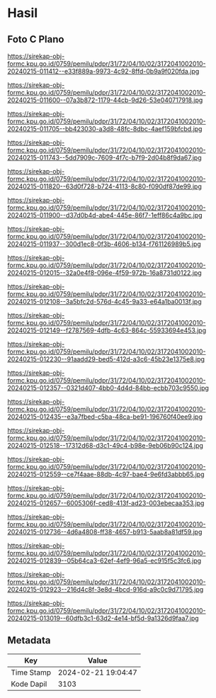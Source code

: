 # Hasil

## Foto C Plano

https://sirekap-obj-formc.kpu.go.id/0759/pemilu/pdpr/31/72/04/10/02/3172041002010-20240215-011412--e33f889a-9973-4c92-8ffd-0b9a9f020fda.jpg

https://sirekap-obj-formc.kpu.go.id/0759/pemilu/pdpr/31/72/04/10/02/3172041002010-20240215-011600--07a3b872-1179-44cb-9d26-53e040717918.jpg

https://sirekap-obj-formc.kpu.go.id/0759/pemilu/pdpr/31/72/04/10/02/3172041002010-20240215-011705--bb423030-a3d8-48fc-8dbc-4aef159bfcbd.jpg

https://sirekap-obj-formc.kpu.go.id/0759/pemilu/pdpr/31/72/04/10/02/3172041002010-20240215-011743--5dd7909c-7609-4f7c-b7f9-2d04b8f9da67.jpg

https://sirekap-obj-formc.kpu.go.id/0759/pemilu/pdpr/31/72/04/10/02/3172041002010-20240215-011820--63d0f728-b724-4113-8c80-f090df87de99.jpg

https://sirekap-obj-formc.kpu.go.id/0759/pemilu/pdpr/31/72/04/10/02/3172041002010-20240215-011900--d37d0b4d-abe4-445e-86f7-1eff86c4a9bc.jpg

https://sirekap-obj-formc.kpu.go.id/0759/pemilu/pdpr/31/72/04/10/02/3172041002010-20240215-011937--300d1ec8-0f3b-4606-b134-f761126989b5.jpg

https://sirekap-obj-formc.kpu.go.id/0759/pemilu/pdpr/31/72/04/10/02/3172041002010-20240215-012015--32a0e4f8-096e-4f59-972b-16a8731d0122.jpg

https://sirekap-obj-formc.kpu.go.id/0759/pemilu/pdpr/31/72/04/10/02/3172041002010-20240215-012108--3a5bfc2d-576d-4c45-9a33-e64a1ba0013f.jpg

https://sirekap-obj-formc.kpu.go.id/0759/pemilu/pdpr/31/72/04/10/02/3172041002010-20240215-012149--f2787569-4dfb-4c63-864c-55933694e453.jpg

https://sirekap-obj-formc.kpu.go.id/0759/pemilu/pdpr/31/72/04/10/02/3172041002010-20240215-012230--91aadd29-bed5-412d-a3c6-45b23e1375e8.jpg

https://sirekap-obj-formc.kpu.go.id/0759/pemilu/pdpr/31/72/04/10/02/3172041002010-20240215-012357--0321d407-4bb0-4d4d-84bb-ecbb703c9550.jpg

https://sirekap-obj-formc.kpu.go.id/0759/pemilu/pdpr/31/72/04/10/02/3172041002010-20240215-012435--e3a7fbed-c5ba-48ca-be91-196760f40ee9.jpg

https://sirekap-obj-formc.kpu.go.id/0759/pemilu/pdpr/31/72/04/10/02/3172041002010-20240215-012518--17312d68-d3c1-49c4-b98e-9eb06b90c124.jpg

https://sirekap-obj-formc.kpu.go.id/0759/pemilu/pdpr/31/72/04/10/02/3172041002010-20240215-012559--ce7f4aae-88db-4c97-bae4-9e6fd3abbb65.jpg

https://sirekap-obj-formc.kpu.go.id/0759/pemilu/pdpr/31/72/04/10/02/3172041002010-20240215-012657--6005306f-ced8-413f-ad23-003ebecaa353.jpg

https://sirekap-obj-formc.kpu.go.id/0759/pemilu/pdpr/31/72/04/10/02/3172041002010-20240215-012736--4d6a4808-ff38-4657-b913-5aab8a81df59.jpg

https://sirekap-obj-formc.kpu.go.id/0759/pemilu/pdpr/31/72/04/10/02/3172041002010-20240215-012839--05b64ca3-62ef-4ef9-96a5-ec915f5c3fc6.jpg

https://sirekap-obj-formc.kpu.go.id/0759/pemilu/pdpr/31/72/04/10/02/3172041002010-20240215-012923--216d4c8f-3e8d-4bcd-916d-a9c0c9d71795.jpg

https://sirekap-obj-formc.kpu.go.id/0759/pemilu/pdpr/31/72/04/10/02/3172041002010-20240215-013019--60dfb3c1-63d2-4e14-bf5d-9a1326d9faa7.jpg


## Metadata

| Key        | Value               |
| ---------- | ------------------- |
| Time Stamp | 2024-02-21 19:04:47 |
| Kode Dapil | 3103                |



